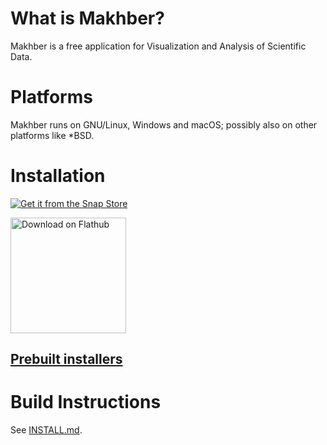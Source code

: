 # What is Makhber?

Makhber is a free application for Visualization and Analysis of Scientific Data.

# Platforms

Makhber runs on GNU/Linux, Windows and macOS; 
possibly also on other platforms like *BSD.

# Installation

[![Get it from the Snap Store](https://snapcraft.io/static/images/badges/en/snap-store-black.svg)](https://snapcraft.io/makhber)

<a href='https://flathub.org/apps/details/com.github.makhber.Makhber'><img width='185' alt='Download on Flathub' src='https://flathub.org/assets/badges/flathub-badge-en.svg'/></a>

## [Prebuilt installers](https://github.com/Makhber/makhber/releases/latest)

# Build Instructions

See [INSTALL.md](INSTALL.md). 
